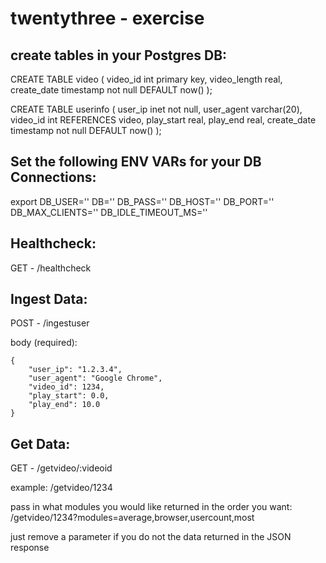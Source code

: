 # twentythree - exercise

## create tables in your Postgres DB:
CREATE TABLE video (
    video_id int primary key,
    video_length real,
    create_date timestamp not null DEFAULT now()
);

CREATE TABLE userinfo (
    user_ip inet not null,
    user_agent varchar(20),
    video_id int REFERENCES video,
    play_start real,
    play_end real,
    create_date timestamp not null DEFAULT now()
);

## Set the following ENV VARs for your DB Connections:
export DB_USER=''  DB='' DB_PASS='' DB_HOST='' DB_PORT='' DB_MAX_CLIENTS='' DB_IDLE_TIMEOUT_MS=''

## Healthcheck:
GET - /healthcheck

## Ingest Data:
POST - /ingestuser

body (required):
```
{
	"user_ip": "1.2.3.4",
	"user_agent": "Google Chrome",
	"video_id": 1234,
	"play_start": 0.0,
	"play_end": 10.0
}
```

## Get Data:
GET - /getvideo/:videoid

example: /getvideo/1234

pass in what modules you would like returned in the order you want: 
/getvideo/1234?modules=average,browser,usercount,most

just remove a parameter if you do not the data returned in the JSON response






